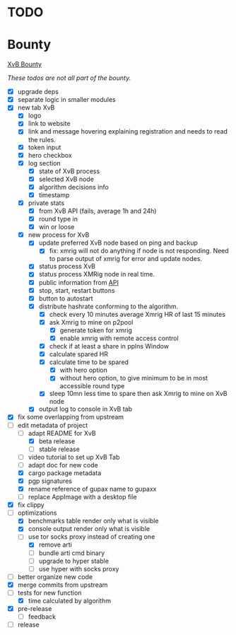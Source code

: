 # TODO

# Bounty

[XvB Bounty](https://bounties.monero.social/posts/105)

*These todos are not all part of the bounty.*

- [x] upgrade deps
- [x] separate logic in smaller modules
- [x] new tab XvB
  - [x] logo
  - [x] link to website
  - [x] link and message hovering explaining registration and needs to read the rules.
  - [x] token input
  - [x] hero checkbox
  - [x] log section
    - [x] state of XvB process
    - [x] selected XvB node
    - [x] algorithm decisions info
    - [x] timestamp
  - [x] private stats
      - [x] from XvB API (fails, average 1h and 24h)
      - [x] round type in
      - [x] win or loose
  - [x] new process for XvB
    - [x] update preferred XvB node based on ping and backup 
      - [x] fix: xmrig will not do anything if node is not responding. Need to parse output of xmrig for error and update nodes.
    - [x] status process XvB
    - [x] status process XMRig node in real time.
    - [x] public information from [API](https://xmrvsbeast.com/p2pool/stats)
    - [x] stop, start, restart buttons
    - [x] button to autostart
    - [x] distribute hashrate conforming to the algorithm.
      - [x] check every 10 minutes average Xmrig HR of last 15 minutes
      - [x] ask Xmrig to mine on p2pool
        - [x] generate token for xmrig
        - [x] enable xmrig with remote access control
      - [x] check if at least a share in pplns Window
      - [x] calculate spared HR
      - [x] calculate time to be spared
        - [x] with hero option
        - [x] without hero option, to give minimum to be in most accessible round type
      - [x] sleep 10mn less time to spare then ask Xmrig to mine on XvB node
    - [x] output log to console in XvB tab
- [x] fix some overlapping from upstream
- [ ] edit metadata of project
  - [ ] adapt README for XvB 
    - [x] beta release
    - [ ] stable release
  - [ ] video tutorial to set up XvB Tab
  - [ ] adapt doc for new code
  - [x] cargo package metadata
  - [x] pgp signatures
  - [x] rename reference of gupax name to gupaxx
  - [ ] replace AppImage with a desktop file
- [x] fix clippy
- [ ] optimizations
  - [x] benchmarks table render only what is visible
  - [x] console output render only what is visible
  - [ ] use tor socks proxy instead of creating one
    - [x] remove arti
    - [ ] bundle arti cmd binary
    - [ ] upgrade to hyper stable
    - [ ] use hyper with socks proxy
- [ ] better organize new code
- [x] merge commits from upstream
- [ ] tests for new function 
  - [x] time calculated by algorithm 
- [x] pre-release
  - [ ] feedback
- [ ] release

